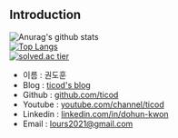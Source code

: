 <!--
**ticod/ticod** is a ✨ _special_ ✨ repository because its `README.md` (this file) appears on your GitHub profile.

Here are some ideas to get you started:

- 🔭 I’m currently working on ...
- 🌱 I’m currently learning ...
- 👯 I’m looking to collaborate on ...
- 🤔 I’m looking for help with ...
- 💬 Ask me about ...
- 📫 How to reach me: ...
- 😄 Pronouns: ...
- ⚡ Fun fact: ...
-->
## Introduction  
  
![Anurag's github stats](https://github-readme-stats.vercel.app/api?username=ticod&show_icons=true&theme=dracula)  
[![Top Langs](https://github-readme-stats.vercel.app/api/top-langs/?username=ticod&layout=compact&theme=dracula)](https://github.com/anuraghazra/github-readme-stats)  
[![solved.ac tier](http://mazassumnida.wtf/api/generate_badge?boj=lours2021)](https://solved.ac/lours2021)  
  
- 이름 : 권도훈  
- Blog : [ticod's blog](https://ticod-blog.netlify.app/)  
- Github : [github.com/ticod](https://github.com/ticod)  
- Youtube : [youtube.com/channel/ticod](https://www.youtube.com/channel/UC_q6aWqB3EU-Zg9HfWxqR5g)  
- Linkedin : [linkedin.com/in/dohun-kwon](https://www.linkedin.com/in/dohun-kwon-66a98b198)  
- Email : [lours2021@gmail.com](mailto:lours2021@gmail.com)  
